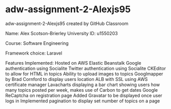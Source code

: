 # adw-assignment-2-Alexjs95
adw-assignment-2-Alexjs95 created by GitHub Classroom

Name: Alex Scotson-Brierley
University ID: u1550203

Course: Software Engineering


Framework choice: Laravel

Features Implemented:
Hosted on AWS Elastic Beanstalk
Google authentication using Socialite
Twitter authentication using Socialite
CKEditor to allow for HTML in topics
Ability to upload images to topics
Googlmapper by Brad Cornford to display users location
ALB with SSL using AWS certificate manager
Lavacharts displaying a bar chart showing users how many topics posted per week, makes use of Carbon to get dates
Google ReCaptcha on registration page
Added Gravatar to be displayed once user logs in
Implemented pagination to display set number of topics on a page
